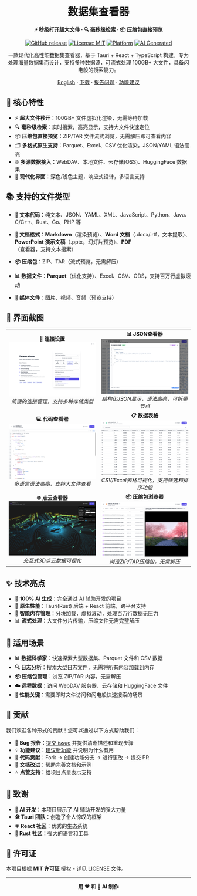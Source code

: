 <div align="center">

# 数据集查看器

**⚡ 秒级打开超大文件 · 🔍 毫秒级检索 · 📦 压缩包直接预览**

[![GitHub release](https://img.shields.io/github/release/stardustai/dataset-viewer.svg)](https://github.com/stardustai/dataset-viewer/releases/latest) [![License: MIT](https://img.shields.io/badge/License-MIT-yellow.svg)](https://opensource.org/licenses/MIT) [![Platform](https://img.shields.io/badge/platform-Windows%20%7C%20macOS%20%7C%20Linux-lightgrey)](https://github.com/stardustai/dataset-viewer/releases) [![AI Generated](https://img.shields.io/badge/100%25-AI%20Generated-blue)](https://github.com/stardustai/dataset-viewer)

一款现代化高性能数据集查看器，基于 Tauri + React + TypeScript 构建。专为处理海量数据集而设计，支持多种数据源，可流式处理 100GB+ 大文件，具备闪电般的搜索能力。

[English](README.md) · [下载](https://github.com/stardustai/dataset-viewer/releases/latest) · [报告问题](https://github.com/stardustai/dataset-viewer/issues) · [功能建议](https://github.com/stardustai/dataset-viewer/issues)

</div>



## 🚀 核心特性

- ⚡ **超大文件秒开**：100GB+ 文件虚拟化渲染，无需等待加载
- 🔍 **毫秒级检索**：实时搜索，高亮显示，支持大文件快速定位
- 📦 **压缩包直接预览**：ZIP/TAR 文件流式浏览，无需解压即可查看内容
- 🗂️ **多格式原生支持**：Parquet、Excel、CSV 优化渲染，JSON/YAML 语法高亮
- 🌐 **多源数据接入**：WebDAV、本地文件、云存储(OSS)、HuggingFace 数据集
- 🎨 **现代化界面**：深色/浅色主题，响应式设计，多语言支持

## 📚 支持的文件类型

- **📄 文本代码**：纯文本、JSON、YAML、XML、JavaScript、Python、Java、C/C++、Rust、Go、PHP 等

- **📝 文档格式**：**Markdown**（渲染预览）、**Word 文档**（.docx/.rtf，文本提取）、**PowerPoint 演示文稿**（.pptx，幻灯片预览）、**PDF**（查看器，支持文本搜索）

- **📦 压缩包**：ZIP、TAR（流式预览，无需解压）

- **📊 数据文件**：**Parquet**（优化支持）、Excel、CSV、ODS，支持百万行虚拟滚动

- **📱 媒体文件**：图片、视频、音频（预览支持）

## 📸 界面截图

<div align="center">
<table width="100%">
  <tr>
    <td align="center" width="50%">
      <b>🔗 连接设置</b><br>
      <img src="screenshots/connect.png" alt="连接设置" style="max-width:100%;">
      <br><em>简便的连接管理，支持多种存储类型</em>
    </td>
    <td align="center" width="50%">
      <b>📊 JSON查看器</b><br>
      <img src="screenshots/json.png" alt="JSON查看器" style="max-width:100%;">
      <br><em>结构化JSON显示，语法高亮，可折叠节点</em>
    </td>
  </tr>
  <tr>
    <td align="center" width="50%">
      <b>💻 代码查看器</b><br>
      <img src="screenshots/code.png" alt="代码查看器" style="max-width:100%;">
      <br><em>多语言语法高亮，支持大文件查看</em>
    </td>
    <td align="center" width="50%">
      <b>📋 数据表格</b><br>
      <img src="screenshots/sheet.png" alt="数据表格" style="max-width:100%;">
      <br><em>CSV/Excel表格可视化，支持筛选和排序功能</em>
    </td>
  </tr>
  <tr>
    <td align="center" width="50%">
      <b>🌐 点云查看器</b><br>
      <img src="screenshots/pointcloud.png" alt="点云查看器" style="max-width:100%;">
      <br><em>交互式3D点云数据可视化</em>
    </td>
    <td align="center" width="50%">
      <b>📦 压缩包浏览器</b><br>
      <img src="screenshots/archive.png" alt="压缩包浏览器" style="max-width:100%;">
      <br><em>浏览ZIP/TAR压缩包，无需解压</em>
    </td>
  </tr>
</table>
</div>

## ✨ 技术亮点

- 🤖 **100% AI 生成**：完全通过 AI 辅助开发的项目
- 🚀 **原生性能**：Tauri(Rust) 后端 + React 前端，跨平台支持
- 🧠 **智能内存管理**：分块加载，虚拟滚动，处理百万行数据无压力
- 📊 **流式处理**：大文件分片传输，压缩文件无需完整解压

## 🎯 适用场景

- **📊 数据科学家**：快速探索大型数据集、Parquet 文件和 CSV 数据
- **🔍 日志分析**：搜索大型日志文件，无需将所有内容加载到内存
- **📦 压缩包管理**：浏览 ZIP/TAR 内容，无需解压
- **☁️ 远程数据**：访问 WebDAV 服务器、云存储和 HuggingFace 文件
- **🚀 性能关键**：需要即时文件访问和闪电般快速搜索的场景

## 🤝 贡献

我们欢迎各种形式的贡献！您可以通过以下方式帮助我们：

- 🐛 **Bug 报告**：[提交 issue](https://github.com/stardustai/dataset-viewer/issues) 并提供清晰描述和重现步骤
- 💡 **功能建议**：[建议新功能](https://github.com/stardustai/dataset-viewer/issues) 并说明为什么有用
- 🔧 **代码贡献**：Fork → 创建功能分支 → 进行更改 → 提交 PR
- 📖 **文档改进**：帮助完善文档和示例
- ⭐ **点赞支持**：给项目点星表示支持



## 🙏 致谢

- **🤖 AI 开发**：本项目展示了 AI 辅助开发的强大力量
- **🛠 Tauri 团队**：创造了令人惊叹的框架
- **⚛️ React 社区**：优秀的生态系统
- **🦀 Rust 社区**：强大的语言和工具

## 📄 许可证

本项目根据 **MIT 许可证** 授权 - 详见 [LICENSE](LICENSE) 文件。

---

<div align="center">

**用 ❤️ 和 🤖 AI 制作**

</div>
